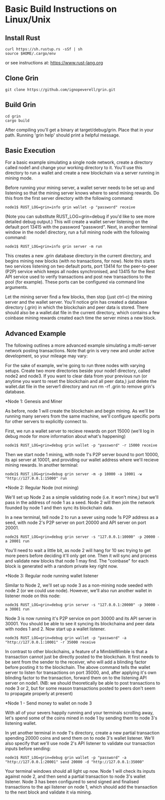 # Basic Build Instructions on Linux/Unix

## Install Rust

    curl https://sh.rustup.rs -sSf | sh
    source $HOME/.cargo/env

or see instructions at:
https://www.rust-lang.org

## Clone Grin

    git clone https://github.com/ignopeverell/grin.git

## Build Grin

    cd grin
    cargo build

After compiling you'll get a binary at target/debug/grin. Place that in your path. Running 'grin help' should print a helpful message. 

## Basic Execution

For a basic example simulating a single node network, create a directory called node1 and change your working directory to it. You'll use this directory to run a wallet and create a new blockchain via a server running in mining mode.

Before running your mining server, a wallet server needs to be set up and listening so that the mining server knows where to send mining rewards. Do this from the first server directory with the following command:

    node1$ RUST_LOG=grin=info grin wallet -p "password" receive

(Note you can substitute RUST_LOG=grin=debug if you'd like to see more detailed debug output.) This will create a wallet server listening on the default port 13415 with the password "password". Next, in another terminal window in the node1 directory, run a full mining node with the following command:

    node1$ RUST_LOG=grin=info grin server -m run

This creates a new .grin database directory in the current directory, and begins mining new blocks (with no transactions, for now). Note this starts two services listening on two default ports, 
port 13414 for the peer-to-peer (P2P) service which keeps all nodes synchronised, and 13415 for the Rest API service used to verify transactions and post new transactions to the pool (for example). These ports can be configured via command line arguments.

Let the mining server find a few blocks, then stop (just ctrl-c) the mining server and the wallet server. You'll notice grin has created a database directory (.grin) in which the blockchain and peer data is stored. There should also be a wallet.dat file in the current directory, which contains a few coinbase mining rewards created each time the server mines a new block.

## Advanced Example

The following outlines a more advanced example simulating a multi-server network posting transactions. Note that grin is very new and under active development, so your mileage may vary:

For the sake of example, we're going to run three nodes with varying setups. Create two more directories beside your node1 directory, called node2 and node3. If you want to clear data from your previous run (or anytime you want to reset the blockchain and all peer data,) just delete the wallet.dat file in the server1 directory and run rm -rf .grin to remove grin's database. 

*Node 1: Genesis and Miner

As before, node 1 will create the blockchain and begin mining. As we'll be running many servers from the same machine, we'll configure specific ports for other servers to explicitly connect to.

First, we run a wallet server to recieve rewards on port 15000 (we'll log in debug mode for more information about what's happening)

    node1$ RUST_LOG=grin=debug grin wallet -p "password" -r 15000 receive

Then we start node 1 mining, with node 1's P2P server bound to port 10000, its api server at 10001, and providing our wallet address where we'll recieve mining rewards. In another terminal:

    node1$ RUST_LOG=grin=debug grin server -m -p 10000 -a 10001 -w "http://127.0.0.1:15000" run

*Node 2: Regular Node (not mining)

We'll set up Node 2 as a simple validating node (i.e. it won't mine,) but we'll pass in the address of node 1 as a seed. Node 2 will then join the network founded by node 1 and then sync its blockchain data.

In a new terminal, tell node 2 to run a sever using node 1s P2P address as a seed, with node 2's P2P server on port 20000 and API server on port 20001.

    node2$ RUST_LOG=grin=debug grin server -s "127.0.0.1:10000" -p 20000 -a 20001 run

You'll need to wait a little bit, as node 2 will hang for 10 sec trying to get more peers before deciding it'll only get one. Then it will sync and process and validate new blocks that node 1 may find. The "coinbase" for each block is generated with a random private key right now.

*Node 3: Regular node running wallet listener

Similar to Node 2, we'll set up node 3 as a non-mining node seeded with node 2 (or we could use node). However, we'll also run another wallet in listener mode on this node:

    node3$ RUST_LOG=grin=debug grin server -s "127.0.0.1:20000" -p 30000 -a 30001 run

Node 3 is now running it's P2P service on port 30000 and its API server in 30001. You should be able to see it syncing its blockchaina and peer data with nodes 1 and 2. Now start up a wallet listener.

    node3$ RUST_LOG=grin=debug grin wallet -p "password" -a "http://127.0.0.1:10001" -r 35000 receive

In contrast to other blockchains, a feature of a MimbleWimble is that a transaction cannot just be directly posted to the blockchain. It first needs to be sent from the sender to the receiver,
who will add a blinding factor before posting it to the blockchain. The above command tells the wallet server to listen for transactions on port 35000, and, after applying it's own blinding factor to the transaction, forward them on to the listening API server on node1. (NB: we should theoretically be able to post transactions to node 3 or 2, but for some reason transactions posted to peers don't seem to propagate properly at present)

*Node 1 - Send money to wallet on node 3

With all of your severs happily running and your terminals scrolling away, let's spend some of the coins mined in node 1 by sending them to node 3's listening wallet.

In yet another terminal in node 1's directory, create a new partial transaction spending 20000 coins and send them on to node 3's wallet listener. We'll also specify that we'll
use node 2's API listener to validate our transaction inputs before sending:

    node1$ RUST_LOG=grin=debug grin wallet -p "password" -a "http://127.0.0.1:20001" send 20000 -d "http://127.0.0.1:35000"

Your terminal windows should all light up now. Node 1 will check its inputs against node 2, and then send a partial transaction to node 3's wallet listener. Node 3 has been configured to 
send signed and finalised transactions to the api listener on node 1, which should add the transaction to the next block and validate it via mining.





